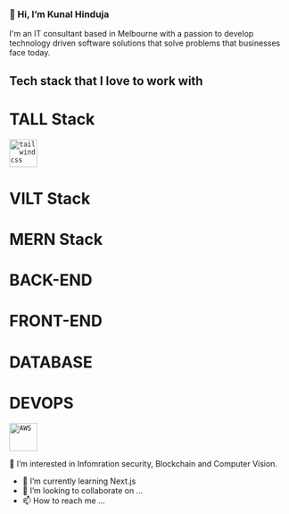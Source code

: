 ### 👋 Hi, I’m Kunal Hinduja

I'm an IT consultant based in Melbourne with a passion to develop technology driven software solutions that solve problems that businesses face today.

## Tech stack that I love to work with

# TALL Stack
<code><img height="50" src="https://cdn.worldvectorlogo.com/logos/tailwindcss.svg" title="tailwindcss"></code>

# VILT Stack


# MERN Stack


# BACK-END



# FRONT-END

# DATABASE 

# DEVOPS
<code><img height="50" src="https://cdn.worldvectorlogo.com/logos/aws-2.svg" title="AWS"></code>

👀 I’m interested in Infomration security, Blockchain and Computer Vision.

- 🌱 I’m currently learning Next.js
- 💞️ I’m looking to collaborate on ...
- 📫 How to reach me ...

<!---
krhinduja12/krhinduja12 is a ✨ special ✨ repository because its `README.md` (this file) appears on your GitHub profile.
You can click the Preview link to take a look at your changes.
--->
